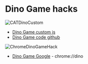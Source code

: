 # Dino Game hacks

![CATDinoCustom](../CATDinoCustom)
- [Dino Game custom js](../runner)
- [Dino Game code github](https://github.com/christrees/blog/game/runner)

![ChromeDinoGameHack](../ChromeDinoGameHack.png)
- [Dino Game Google](chrome://dino) - chrome://dino
